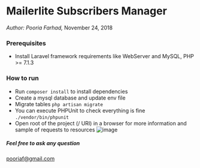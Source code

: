 # Mailerlite Subscribers Manager
_Author: Pooria Farhad,_
November 24, 2018

### Prerequisites
* Install Laravel framework requirements like WebServer and MySQL, PHP >= 7.1.3  

### How to run
* Run `composer install` to install dependencies
* Create a mysql database and update env file
* Migrate tables `php artisan migrate`
* You can execute PHPUnit to check everything is fine `./vendor/bin/phpunit`
* Open root of the project (/ URI) in a browser for more information and sample of requests to resources
![image](https://drive.google.com/uc?export=view&id=1lACkdKkGHGwqv9sa5acXb7amsKl9A2Q0)

##### Feel free to ask any question
pooriaf@gmail.com